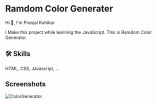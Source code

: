 
# Ramdom Color Generater

Hi 👋, I'm Pranjal Kuhikar

I Make this project while learning the JavaScript. This is Ramdom Color Generator.
## 🛠 Skills
HTML, CSS, Javascript, ...


## Screenshots

![ColorGenerator](https://github.com/pranjalkuhikar/My_Stuff/assets/99873964/7a2aff5f-079d-40a2-8a58-ab20746e0f58)

